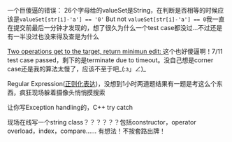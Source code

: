 一个巨傻逼的错误：
  26个字母给的valueSet是String，在判断是否相等的时候应该是``` valueSet[str[i]-'a'] == '0' ``` But not ```valueSet[str[i]-'a'] == 0```我一直在提交前最后一分钟才发现的，想了很久为什么一个test case都没过...不过还是有一半没过也没来得及查是为什么

[Two operations get to the target, return minimun edit:  ](https://www.geeksforgeeks.org/convert-number-m-n-using-minimum-number-given-operations/)   这个也好傻逼啊！7/11 test case passed，剩下的是terminate due to timeout。没自己想是corner case还是我的算法太慢了，应该不至于吧_(:з」∠)_

Regular Expression([正则化表达](https://en.wikipedia.org/wiki/Regular_expression))，没想到1小时两道题结果有一题是考这么个东西，疯狂现场躲着摄像头悄悄摸搜索

让你写Exception handling的，C++ try catch


现场在线写一个string class？？？？？？包括constructor，operator overload，index，compare…… 有想法！不按套路出牌！
